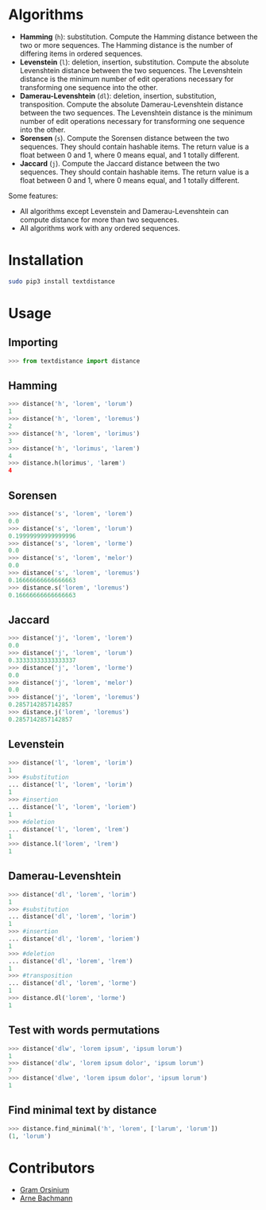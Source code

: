 # Algorithms

* **Hamming** (`h`): substitution. Compute the Hamming distance between the two or more sequences. The Hamming distance is the number of differing items in ordered sequences.
* **Levenstein** (`l`): deletion, insertion, substitution. Compute the absolute Levenshtein distance between the two sequences. The Levenshtein distance is the minimum number of edit operations necessary for transforming one sequence into the other.
* **Damerau-Levenshtein** (`dl`): deletion, insertion, substitution, transposition. Compute the absolute Damerau-Levenshtein distance between the two sequences. The Levenshtein distance is the minimum number of edit operations necessary for transforming one sequence into the other.
* **Sorensen** (`s`). Compute the Sorensen distance between the two sequences. They should contain hashable items. The return value is a float between 0 and 1, where 0 means equal, and 1 totally different.
* **Jaccard** (`j`). Compute the Jaccard distance between the two sequences. They should contain hashable items. The return value is a float between 0 and 1, where 0 means equal, and 1 totally different.

Some features:

* All algorithms except Levenstein and Damerau-Levenshtein can compute distance for more than two sequences.
* All algorithms work with any ordered sequences.


# Installation

```bash
sudo pip3 install textdistance
```

# Usage

## Importing

```python
>>> from textdistance import distance

```

## Hamming

```python
>>> distance('h', 'lorem', 'lorum')
1
>>> distance('h', 'lorem', 'loremus')
2
>>> distance('h', 'lorem', 'lorimus')
3
>>> distance('h', 'lorimus', 'larem')
4
>>> distance.h(lorimus', 'larem')
4
```

## Sorensen

```python
>>> distance('s', 'lorem', 'lorem')
0.0
>>> distance('s', 'lorem', 'lorum')
0.19999999999999996
>>> distance('s', 'lorem', 'lorme')
0.0
>>> distance('s', 'lorem', 'melor')
0.0
>>> distance('s', 'lorem', 'loremus')
0.16666666666666663
>>> distance.s('lorem', 'loremus')
0.16666666666666663
```

## Jaccard

```python
>>> distance('j', 'lorem', 'lorem')
0.0
>>> distance('j', 'lorem', 'lorum')
0.33333333333333337
>>> distance('j', 'lorem', 'lorme')
0.0
>>> distance('j', 'lorem', 'melor')
0.0
>>> distance('j', 'lorem', 'loremus')
0.2857142857142857
>>> distance.j('lorem', 'loremus')
0.2857142857142857
```

## Levenstein

```python
>>> distance('l', 'lorem', 'lorim')
1
>>> #substitution
... distance('l', 'lorem', 'lorim')
1
>>> #insertion
... distance('l', 'lorem', 'loriem')
1
>>> #deletion
... distance('l', 'lorem', 'lrem')
1
>>> distance.l('lorem', 'lrem')
1
```

## Damerau-Levenshtein

```python
>>> distance('dl', 'lorem', 'lorim')
1
>>> #substitution
... distance('dl', 'lorem', 'lorim')
1
>>> #insertion
... distance('dl', 'lorem', 'loriem')
1
>>> #deletion
... distance('dl', 'lorem', 'lrem')
1
>>> #transposition
... distance('dl', 'lorem', 'lorme')
1
>>> distance.dl('lorem', 'lorme')
1
```

## Test with words permutations

```python
>>> distance('dlw', 'lorem ipsum', 'ipsum lorum')
1
>>> distance('dlw', 'lorem ipsum dolor', 'ipsum lorum')
7
>>> distance('dlwe', 'lorem ipsum dolor', 'ipsum lorum')
1
```

## Find minimal text by distance

```python
>>> distance.find_minimal('h', 'lorem', ['larum', 'lorum'])
(1, 'lorum')
```

# Contributors

* [Gram Orsinium](https://github.com/orsinium)
* [Arne Bachmann](https://github.com/ArneBachmann)
